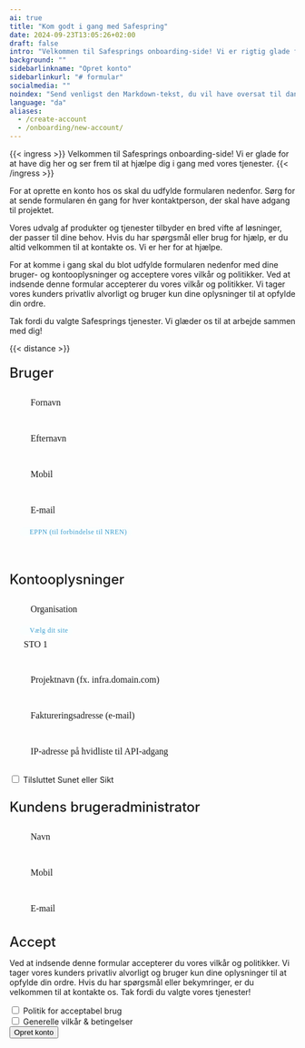 ```yaml
---
ai: true
title: "Kom godt i gang med Safespring"
date: 2024-09-23T13:05:26+02:00
draft: false
intro: "Velkommen til Safesprings onboarding-side! Vi er rigtig glade for, at du er her, og vi glæder os til at hjælpe dig godt i gang med vores tjenester."
background: ""
sidebarlinkname: "Opret konto"
sidebarlinkurl: "# formular"
socialmedia: ""
noindex: "Send venligst den Markdown-tekst, du vil have oversat til dansk. Jeg bevarer Markdown-strukturen, oversætter ikke kodeblokke, inline-kode, URL’er, slugs, filnavne eller frontmatter-nøgler. Linktekster oversættes, men linkmål forbliver uændrede."
language: "da"
aliases:
  - /create-account
  - /onboarding/new-account/
---
```

<link rel="stylesheet" href="https://cdn.jsdelivr.net/npm/@material/checkbox/dist/mdc.checkbox.min.css">
<link rel="stylesheet" href="https://cdn.jsdelivr.net/npm/@material/form-field/dist/mdc.form-field.min.css">
<link rel="stylesheet" href="https://cdn.jsdelivr.net/npm/@material/button/dist/mdc.button.min.css">

{{< ingress >}}
Velkommen til Safesprings onboarding-side! Vi er glade for at have dig her og ser frem til at hjælpe dig i gang med vores tjenester.
{{< /ingress >}}

For at oprette en konto hos os skal du udfylde formularen nedenfor. Sørg for at sende formularen én gang for hver kontaktperson, der skal have adgang til projektet.

Vores udvalg af produkter og tjenester tilbyder en bred vifte af løsninger, der passer til dine behov. Hvis du har spørgsmål eller brug for hjælp, er du altid velkommen til at kontakte os. Vi er her for at hjælpe.

For at komme i gang skal du blot udfylde formularen nedenfor med dine bruger- og konto­oplysninger og acceptere vores vilkår og politikker. Ved at indsende denne formular accepterer du vores vilkår og politikker. Vi tager vores kunders privatliv alvorligt og bruger kun dine oplysninger til at opfylde din ordre.

Tak fordi du valgte Safesprings tjenester. Vi glæder os til at arbejde sammen med dig!

{{< distance >}}

<style>
    /* Formulärcontainer */
    form {
        width: min(100%, 500px);
    }

    /* Rubriker */
    h2 {
        font-size: 1.5rem;
        font-weight: 500;
        margin-top: 20px;
        margin-bottom: 10px;
    }

    /* Textfält och andra inputfält */
    .form-field {
        position: relative;
        margin-bottom: 15px;
    }

    .form-field label {
        position: absolute;
        top: 50%;
        transform: translateY(-50%);
        left: 25px;
        pointer-events: none;
        font-size: 16px;
        font-weight: 400;
        transition: all 0.2s ease;
        background-color: transparent;
        padding: 0 8px;
        margin: 0 -8px;
        font-family: 'Montserrat';
        line-height: 16px;
        color: var(--middle-blue-color);
    }

    .form-field input[type="text"],
    .form-field input[type="email"],
    .form-field input[type="tel"],
    .form-field select {
        width: 100%;
        line-height: 16px;
        padding: 10px;
        border: solid 0.5px var(--main-color);
        border-radius: 100px;
        box-sizing: border-box;
        font-size: 16px;
        color: var(--main-color);
        padding: 15px 25px;
        background-color: transparent;
        font-family: 'Montserrat';

    }

    .form-field input[type="text"]:focus,
    .form-field input[type="email"]:focus,
    .form-field input[type="tel"]:focus,
    .form-field select:focus {
        outline: none;
        box-shadow: none;
        border: solid 0.5px var(--main-color) !important;       
    }

    .form-field input[type="text"]:valid ~ label,
    .form-field input[type="email"]:valid ~ label,
    .form-field input[type="tel"]:valid ~ label,
    .form-field select:valid ~ label {
        transform: translateY(-205%);
        -webkit-transform: translateY(-205%);
        color: #3C9BCD;
        font: 400 12px/16px 'Hind';
        letter-spacing: 0.5px;
        background-color: #fafefe;
        border-radius: 100px;
    }


    .form-field input[type="text"]:focus ~ label,
    .form-field input[type="email"]:focus ~ label,
    .form-field input[type="tel"]:focus ~ label,
    .form-field select:focus ~ label {
        transform: translateY(-205%);
        -webkit-transform: translateY(-205%);
        color: #3C9BCD;
        font: 400 12px/16px 'Hind';
        letter-spacing: 0.5px;
        background-color: #fafefe;
        border-radius: 100px;
    }

    .form-field.invalid.has-content input {
        border-color: red;
    }

    .form-field.invalid.has-content label {
        transform: translateY(-205%);
        -webkit-transform: translateY(-205%);
        color: red;
        font: 400 12px/16px 'Hind';
        letter-spacing: 0.5px;
        background-color: #fafefe;
        border-radius: 100px;
    }


    select {
        appearance: none;
        -webkit-appearance: none;
        -moz-appearance: none;
    }

    .selection-icon {
        position: absolute;
        right: 11px;
        top: 8px;
        padding: 10px 9px 6px 9px;
        border-radius: 100px;
        background-color: var(--cloud-blue-color);
        color: var(--middle-blue-color);
        z-index: -2;
    }

    /* Checkboxar */
    .form-field label {
        display: block;
        margin-bottom: 10px;
    }

    .form-field input[type="checkbox"] {
        margin-right: 10px;
        transform: translateY(2px);
    }

    .form-field.has-content label {
        color: #3C9BCD;
        font: 400 12px/16px 'Hind';
        letter-spacing: 0.5px;
        background-color: #fafefe;
    }

    .form-field.has-content.invalid label {
        color: red;
        font: 400 12px/16px 'Hind';
        letter-spacing: 0.5px;
        background-color: #fafefe;
    }

</style>

<form id="up-form" name="form_9549u6488cf25775f4e62b6d09de546b45f5f" action="https://power.upsales.com/api/external/formSubmit" method="POST">
    <h2 id="form">Bruger</h2>
    <p></p>
    <div class="column-two">
        <div class="form-field">
            <input type="text" id="firstname" name="Contact.firstname" required>
            <label for="name"><i class="fas fa-user"></i>&nbsp;&nbsp;&nbsp;Fornavn</label>
        </div>
        <div class="form-field">
            <input type="text" id="lastname" name="Contact.lastname" required>
            <label for="name"><i class="fas fa-user"></i>&nbsp;&nbsp;&nbsp;Efternavn</label>
        </div>
    </div>
    <div class="form-field">
        <input type="tel" id="phone" name="Contact.cellPhone" required>
        <label for="phone"><i class="fas fa-mobile-screen-button"></i>&nbsp;&nbsp;&nbsp;Mobil</label>
    </div>
    <div class="form-field">
        <input maxlength="512" type="email" placeholder="" pattern="^[a-zA-Z0-9.!#$%&amp;’*+\/=?^_`{|}~-]+@[a-zA-Z0-9-]+(?:\.[a-zA-Z0-9-]+){1,}$" title="Indtast venligst en gyldig e-mail" id="up-email-input" autocomplete="off" name="Contact.email" required="required">
        <label for="email"><i class="fas fa-envelope"></i>&nbsp;&nbsp;&nbsp;E-mail</label>
    </div>
    <div class="form-field">
        <input type="text" id="eppn" name="Extra.1683706722052">
        <label for="eppn"><i class="fas fa-input-text"></i>&nbsp;&nbsp;&nbsp;EPPN (til forbindelse til NREN)</label>
    </div>
    <h2>Kontooplysninger</h2>
    <p></p>
    <div class="form-field">
        <input maxlength="512" type="text" placeholder="" id="up-client-name-input" name="Client.name" required="required">
        <label for="organization"><i class="fas fa-briefcase"></i>&nbsp;&nbsp;&nbsp;Organisation</label>
    </div>
    <div class="form-field">
        <select id="site" name="Extra.1683706744635" required>
            <optgroup label="Offentlig cloud">
                <option value="STO 1">STO 1</option>
                <option value="STO 2">STO 2</option>
                <option value="OSL 1">OSL 1</option>
            </optgroup>
            <optgroup label="Sunet">
                <option value="STO 3">STO 3</option>
                <option value="STO 4">STO 4</option>
                <option value="DCO A">DCO A</option>
                <option value="DCO B">DCO B</option>
            </optgroup>
        </select>
        <label for="site"><i class="fas fa-cloud-check"></i>&nbsp;&nbsp;&nbsp;Vælg dit site</label><i class="fas fa-angle-down selection-icon"></i>
    </div>
    <div class="form-field">
        <input type="text" id="project" name="Extra.1683706799384" required placeholder="">
        <label for="project"><i class="fas fa-input-text"></i>&nbsp;&nbsp;&nbsp;Projektnavn (fx. infra.domain.com)</label>
    </div>
    <div class="form-field">
        <input maxlength="512" type="email" placeholder="" pattern="^[a-zA-Z0-9.!#$%&amp;’*+\/=?^_`{|}~-]+@[a-zA-Z0-9-]+(?:\.[a-zA-Z0-9-]+){1,}$" title="Indtast venligst en gyldig e-mail" id="billing" autocomplete="off" name="Extra.1683706812269" required="required">
        <label for="billing"><i class="fas fa-envelope-open-dollar"></i>&nbsp;&nbsp;&nbsp;Faktureringsadresse (e-mail)</label>
    </div>
    <div class="form-field">
        <input maxlength="512" type="text" id="ip" name="Extra.1683706829902" required>
        <label for="ip"><i class="fas fa-input-numeric"></i>&nbsp;&nbsp;&nbsp;IP-adresse på hvidliste til API-adgang</label>
    </div>
    <div class="inputGroup" style="margin-bottom: 25px;">
        <input type="checkbox" value="yes" name="Extra.1715929693168" id="nren-ip-address">
        <label for="nren-ip-address"> Tilsluttet Sunet eller Sikt</label>
    </div>
    <h2>Kundens brugeradministrator</h2>
    <p></p>
    <div class="form-field">
        <input type="text" id="gatekeeper-name" name="Extra.1683706848970" required>
        <label for="gatekeeper-name"><i class="fas fa-user-gear"></i>&nbsp;&nbsp;&nbsp;Navn</label>
    </div>
    <div class="form-field">
        <input type="tel" id="gatekeeper-phone" name="Extra.1683706862870" required>
        <label for="gatekeeper-phone"><i class="fa-kit fa-solid-mobile-screen-button-gear"></i>&nbsp;&nbsp;&nbsp;Mobil</label>
    </div>
    <div class="form-field">
        <input type="email" id="gatekeeper-email" name="Extra.1683706879354" required>
        <label for="gatekeeper-email"><i class="fa-kit fa-solid-envelope-gear"></i>&nbsp;&nbsp;&nbsp;E-mail</label>
    </div>
    <h2>Accept</h2>
    <p>Ved at indsende denne formular accepterer du vores vilkår og politikker. Vi tager vores kunders privatliv alvorligt og bruger kun dine oplysninger til at opfylde din ordre. Hvis du har spørgsmål eller bekymringer, er du velkommen til at kontakte os. Tak fordi du valgte vores tjenester!</p>
    <div class="inputGroup">
        <input type="checkbox" name="accept-usage" id="accept-usage" required>
        <label for="accept-usage">
            Politik for acceptabel brug <a class="label-link" href="/documents/safespring-acceptable_use_policy.pdf" target="_blank"><i class="fa-solid fa-arrow-up-right-from-square"></i></a>
        </label>
    </div>
    <div class="inputGroup">
        <input type="checkbox" name="singleOptIn.qptjh8v9er" id="accept-terms" required>
        <label for="accept-terms"> 
        Generelle vilkår & betingelser <a class="label-link" href="/documents/safespring-general_terms _and_conditions.pdf" target="_blank"><i class="fa-solid fa-arrow-up-right-from-square"></i></a>
    </label>
    </div>
    <!-- REQUIRED FIELDS -->
    <input type="hidden" name="formCid" value="9549">
    <input type="hidden" name="formId" value="9549u6488cf25775f4e62b6d09de546b45f5f">
    <input type="hidden" name="isFrame" value="false">
    <input type="text" value="" name="validation" style="display: none;">
    <!-- END OF REQUIRED FIELDS -->
    <button class="button pt-1 pb-1 mt-2 submit-button" id="checkBtn" type="submit">Opret konto</button>
</form>
<script type="text/javascript">
    $(document).ready(function() {
        $('#checkBtn').click(function() {
            checked = $("input[type=checkbox]:checked").length;
            if (!checked) {
                alert("You must accept our terms our conditions");
                return false;
            }
        });
    });
</script>
<script>
    document.addEventListener("DOMContentLoaded", function(){
        const ids = ["#up-email-input", "#billing", "#gatekeeper-email"];
        ids.forEach(id => {
            const element = document.querySelector(id);
            if (element) {
                element.addEventListener("input", function (event) {
                    var emailField = event.target;
                    if (emailField.checkValidity()) {
                        emailField.parentElement.classList.remove("invalid");
                    } else {
                        emailField.parentElement.classList.add("invalid");
                    }
                    if (emailField.value) {
                        emailField.parentElement.classList.add("has-content");
                    } else {
                        emailField.parentElement.classList.remove("has-content");
                    }
                });
            }
        });
    });
</script>